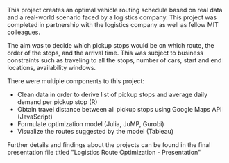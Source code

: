 This project creates an optimal vehicle routing schedule based on real data and a real-world scenario faced by a logistics company. This project was completed in partnership with the logistics company as well as fellow MIT colleagues.

The aim was to decide which pickup stops would be on which route, the order of the stops, and the arrival time. This was subject to business constraints such as traveling to all the stops, number of cars, start and end locations, availability windows.

There were multiple components to this project:

* Clean data in order to derive list of pickup stops and average daily demand per pickup stop (R)
* Obtain travel distance between all pickup stops using Google Maps API (JavaScript)
* Formulate optimization model (Julia, JuMP, Gurobi)
* Visualize the routes suggested by the model (Tableau)

Further details and findings about the projects can be found in the final presentation file titled "Logistics Route Optimization - Presentation"
